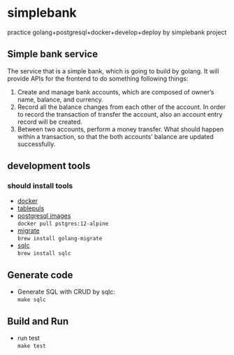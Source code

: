 # simplebank
practice golang+postgresql+docker+develop+deploy by simplebank project

## Simple bank service

The service that is a simple bank, which is going to build by golang. It will provide APIs for the frontend to do something following things:

1. Create and manage bank accounts, which are composed of owner’s name, balance, and currency.
2. Record all the balance changes from each other of the account. In order to record the transaction of transfer the account, also an account entry record will be created.
3. Between two accounts, perform a money transfer. What should happen within a transaction, so that the both accounts’ balance are updated successfully.

## development tools

### should install tools

- [docker](https://www.docker.com/products/docker-desktop)
- [tablepuls](https://tableplus.com/)
- [postgresql images](hub.docker.com/_/postgres)  
`docker pull pstgres:12-alpine`
- [migrate](https://github.com/golang-migrate/migrate/tree/master/cmd/migrate)  
`brew install golang-migrate`
- [sqlc](https://github.com/kyleconroy/sqlc#installation)  
`brew install sqlc`

## Generate code

- Generate SQL with CRUD by sqlc:  
`make sqlc`

## Build and Run

- run test  
`make test`
